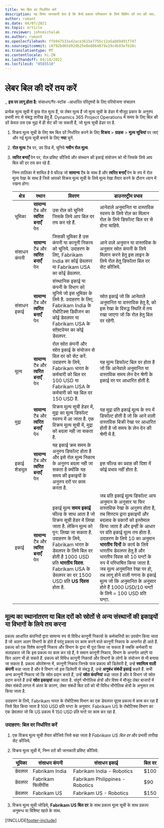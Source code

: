 ```yaml
---
title: श्रम बिल दर निर्धारित करें
description: यह विषय जानकारी देता है कि कैसे प्रकल्प परिचालन के लिये बिलिंग दरें तय की जाए.
author: rumant
ms.date: 04/07/2021
ms.topic: article
ms.reviewer: johnmichalak
ms.author: rumant
ms.openlocfilehash: ffb947533a42ace3615e7755c12a5ab69491f747
ms.sourcegitcommit: c0792bd65d92db25e0e8864879a19c4b93efb10c
ms.translationtype: MT
ms.contentlocale: hi-IN
ms.lasthandoff: 04/14/2022
ms.locfileid: "8585518"
---
```

# <a name="set-up-labor-bill-rates"></a>लेबर बिल की दरें तय करें

_ **इस पर लागू होता है:** संसाधन/गैर-स्टॉक -आधारित परिदृश्यों के लिए परियोजना संचालन

प्रत्येक मूल्य सूची में कुछ रोल मूल्य हैं, या लेबर मूल्य हैं जो मूल्य सूची के हेडर में मौजूद प्रकार के अनुरुप प्रभावी रुप से संबद्ध तारीख हेतु हैं. Dynamics 365 Project Operations में समय के लिए बिल की दरें केवल उस एक मुद्रा में ही सेट की जा सकती हैं, जो मूल्य सूची हेडर पर है.

1. विक्रय मूल्य सूची के लिए श्रम बिल दरें निर्धारित करने के लिए **विक्रय** > **ग्राहक** > **मूल्य सूचियां** पर जाएं और नई मूल्य सूची बनाने के लिए **नया** चुनें. 
2. **रोल मूल्य** टैब पर, उप ग्रिड में, चुनिये **नवीन रोल मूल्य**. 
3. **त्वरित बनाएँ** पेन पर, रोल प्रविष्ट कीजिये और संस्थान की इकाई संयोजन को भी जिसके लिये आप बिल की दर तय कर रहे हैं.

   निम्न तालिका में शामिल है वे फील्ड जो **सामान्य** टैब के साथ हैं और **त्वरित बनाएँ** पेन के रुप में रोल मूल्य रेखा के साथ है जिसे आपको विक्रय मूल्य सूची के लिये मूल्य रेखा तैयार करने के दौरान ध्यान में रखना होगा:

    | क्षेत्र | स्थान | विवरण | डाउनस्ट्रीम प्रभाव |
    | --- | --- | --- | --- |
    | भूमिका | **सामान्य** टैब और **त्वरित बनाएँ** पेन | उस रोल को चुनिये जिसके लिये आप बिल दर तय कर रहे हैं. | आनेवाले अनुमानित या वास्तविक स्वरुप के लिये रोल का मिलान रोल के लिये डिफॉल्ट बिल दर से होना चाहिये. |
    | संसाधन कंपनी | **सामान्य** टैब और **त्वरित बनाएँ** पेन | जिसकी भूमिका है उस कंपनी या कानूनी निकाय को चुनिये. उदाहरण के लिए, Fabrikam India का कोई डेवलपर या Fabrikam USA का कोई डेवलपर. | आने वाले अनुमान या वास्तविक के अनुसार स्रोत कंपनी के लिये मिलान करने हेतु इस लाइन के लिये रोल हेतु डिफॉल्त बिल दर सेट कीजिये. |
    | संसाधन इकाई | **सामान्य** टैब और **त्वरित बनाएँ** पेन | संस्थानिक इकाई या कंपनी के विभाग को चुनिये जो इस भूमिका के लिये है. उदाहरण के लिए, Fabrikam India के रोबोटिक्स डिवीजन का कोई डेवलपर या Fabrikam USA के सॉफ़्टवेयर का कोई डेवलपर. | स्रोत इकाई जो कि आनेवाले अनुमानित या वास्तविक हेतु है, को इस रेखा के विरुद्ध स्थिति में तय रखा जाएगा जो कि रोल हेतु बिल दर रहेगी. |
    | मूल्य | **सामान्य** टैब और **त्वरित बनाएँ** पेन | रोल स्रोत कंपनी और स्रोत इकाई के संयोजन से बिल दर को सेट करें. उदाहरण के लिये, Fabrikam भारत के कर्मचारी को बिल दर 100 USD या Fabrikam USA के कर्मचारी को यह बिल दर 150 USD है. | यह मूल्य डिफॉल्ट बिल दर होता है जो कि आनेवाले अनुमानित या वास्तविक समय लेन देन श्रेणी के इकाई दर पर आधारित होती है. |
    | मुद्रा | **सामान्य** टैब और **त्वरित बनाएँ** पेन| विक्रय मूल्य सूची हेडर में, मुद्रा का मूल्य डिफॉल्ट स्वरुप में आ जाता है. एक विक्रय मूल्य सूची में, मुद्रा को बदला नही जा सकता है. | यह मुद्रा प्रति इकाई मूल्य के रुप में डिफॉल्ट होती है जो कि आने वाली वास्तविक बिक्री रेखा पर आधारित होती है जो समय के लेन देन की श्रेणी में है. |
    | इकाई शेड्यूल | **सामान्य** टैब और **त्वरित बनाएँ** पेन | यह इकाई क्रम समय के अनुरुप डिफॉल्ट होता है और इसे रोल मूल्य निकाय के अनुरुप बदला नही जा सकता है क्योंकि यह समय की इकाइयों के अनुरुप दरों पर काम करता है. | इस फील्ड का प्रवाह की दिशा में कोई प्रभाव नहीं होता है. |
    | इकाई | **सामान्य** टैब और **त्वरित बनाएँ** पेन | इकाई मूल्य **समय इकाई** फील्ड के साथ आता है जो विक्रय सूची हेडर में लिखा जाता है. लेकिन मूल्य को पुन: लिखा जा सकता है. उदाहरण के लिये, Fabrikam भारत के डेवलपर के लिये बिल दर होती है 1000 USD प्रति **भारतीय दिवस**. Fabrikam USA के डेवलपर का दर 1500 USD प्रति **US दिवस** होता है. | जब प्रति इकाई मूल्य डिफॉल्ट आय अनुमान के अनुसार या फिर वास्तविक रेखा के अनुरुप होता है, तब सिस्टम द्वारा इकाइयों और बदलाव के प्रकारों को इस्तेमाल किया जाता है और इन्हीं के आधार पर प्रति इकाई मूल्य तय होता है. उदाहरण के लिये 10 का अनुमान **भारतीय दिनों** के कार्य के लिये भारतीय डेवलपर हेतु है और भारतीय दिवस को 10 घन्टों के रुप में परिभाषित किया जाता है. जब मूल्य अनुमानित रेखा पर हो, तब लागू होने वाली गणना के इकाई मूल्य जो कि अनुमानित के अनुसार होते हैं 1000 USD/10 घन्टों के लिये = 100 USD प्रति घन्टा. |

## <a name="transfer-pricing-or-set-up-bill-rates-for-resources-from-other-organizational-units-or-divisions"></a>मूल्य का स्थानांतरण या बिल दरों को स्रोतों से अन्य संस्थानों की इकाइयों या विभागों के लिये तय करना 

प्रकल्प आधारित कंपनियों द्वारा सामान्य रुप से विविध कानूनी निकायो के कर्मचारियों का उपयोग किया जाता है जो अलग अलग विभागों के होते हैं परंतु प्रकल्प पर काम करने वाले कानूनी निकाय के अन्तर्गत ही आते हैं. प्रकल्प को एक विशेष कानूनी निकाय और विभाग के द्वारा भी पूरा किया जा सकता है जबकि कर्मचारी या सलाहकार जो कि इस प्रकल्प पर काम कर रहे हैं, वे समान कानूनी निकाय, विभाग के अन्तर्गत आएंगे या फिर अलग भी हो सकते हैं. प्रकल्प को विविध कानूनी निकायों और विभागों के लोगों के संयोजन से भी बनाया जा सकता है. प्रकल्प ऑपरेशन्स में, कानूनी निकाय जिनके पास प्रकल्प की डिलेवरी है, उन्हें **स्वामित्व वाली कंपनी** कहा जाता है और वे विभाग जो इस डिलेवरी से संबद्ध हैं, उन्हे **अनुबंध संबंधी इकाई** कहते हैं. सभी अन्य कानूनी निकाय जो कि स्रोत प्रदान करते हैं, उन्हें **स्रोत कंपनियां** कहा जाता है और वे विभाग जो स्रोत प्रदान करते हैं उन्हें **स्रोत इकाइयां** कहा जाता है. संपूर्ण भौगोलिक क्षेत्रों और विश्व में मौजूद लेबर बाजारों में लेबर संबंधी लागत में अंतर के कारण, लेबर संबंधी बिल दरों को भी विविध भौगोलिक क्षेत्रों के अनुसार तय किया जाता है.

उदाहरण के लिये, Fabrikam भारत के रोबोटिक्स विभाग का एक डेवलपर यूएस प्रकल्प में काम कर रहा है जिसे बिल किया जाता है 100 USD प्रति घन्टा के अनुसार. Fabrikam US के रोबोटिक्स विभाग का एक डेवलपर जो कि US प्रकल्प में 150 USD प्रति घन्टे पर काम कर रहा है. 

### <a name="example-set-up-a-bill-rate"></a>उदाहरण: बिल दर निर्धारित करें 

1. एक विक्रय मूल्य सूची तैयार कीजिये जिसे कहा जाता है *Fabrikam US बिल दर* और प्रभावी तारीख सेट कीजिये.
2. विक्रय मूल्य सूची में, निम्न दरों की जानकारी प्रविष्ट कीजिये:

    | भूमिका | संसाधन कंपनी | संसाधन इकाई | बिल दर |
    | --- | --- | --- | --- |
    | डेवलपर | Fabrikam India | Fabrikam India - Robotics | $100 |
    | डेवलपर | Fabrikam फिलीपींस | Fabrikam Philippines - Robotics | $90 |
    | डेवलपर | Fabrikam US | Fabrikam US - Robotics | $150 |

3. विक्रय मूल्य सूची जोडिये, **Fabrikam US बिल दर** के साथ प्रकल्प मूल्य सूची के साथ प्रकल्प अनुबन्ध या विशिष्ट खाते के साथ.


[!INCLUDE[footer-include](../includes/footer-banner.md)]

